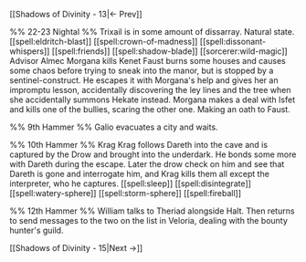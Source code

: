 [[Shadows of Divinity - 13|<- Prev]]

%%
22-23 Nightal
%%
Trixail is in some amount of dissarray.
Natural state.
[[spell:eldritch-blast]]
[[spell:crown-of-madness]]
[[spell:dissonant-whispers]]
[[spell:friends]]
[[spell:shadow-blade]]
[[sorcerer:wild-magic]]
Advisor Almec
Morgana kills Kenet
Faust burns some houses and causes some chaos before trying to sneak into the manor, but is stopped by a sentinel-construct. He escapes it with Morgana's help and gives her an impromptu lesson, accidentally discovering the ley lines and the tree when she accidentally summons Hekate instead. Morgana makes a deal with Isfet and kills one of the bullies, scaring the other one. Making an oath to Faust.

%%
9th Hammer
%%
Galio evacuates a city and waits.

%%
10th Hammer
%%
Krag
Krag follows Dareth into the cave and is captured by the Drow and brought into the underdark. He bonds some more with Dareth during the escape. Later the drow check on him and see that Dareth is gone and interrogate him, and Krag kills them all except the interpreter, who he captures. 
[[spell:sleep]]
[[spell:disintegrate]]
[[spell:watery-sphere]]
[[spell:storm-sphere]]
[[spell:fireball]]


%%
12th Hammer
%%
William talks to Theriad alongside Halt. 
Then returns to send messages to the two on the list in Veloria, dealing with the bounty hunter's guild.



[[Shadows of Divinity - 15|Next ->]]